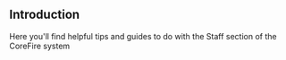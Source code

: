 ## Introduction

Here you'll find helpful tips and guides to do with the Staff section of the CoreFire system
